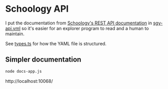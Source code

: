 # Schoology API

I put the documentation from [Schoology's REST API documentation](https://developers.schoology.com/api-documentation/rest-api-v1/) in [sgy-api.yml](./sgy-api.yml) so it's easier for an explorer program to read and a human to maintain.

See [types.ts](./types.ts) for how the YAML file is structured.

## Simpler documentation

```sh
node docs-app.js
```

http://localhost:10068/
